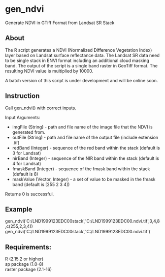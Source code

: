 gen_ndvi
========

Generate NDVI in GTiff Format from Landsat SR Stack

About
--------

The R script generates a NDVI (Normalized Difference Vegetation Index) layer based on Landsat surface reflectance data. The Landsat SR data need to be single stack in ENVI format including an additional cloud masking band. The output of the script is a single band raster in GeoTiff format. The resulting NDVI value is multiplied by 10000.

A batch version of this script is under development and will be online soon.

Instruction
--------

Call gen_ndvi() with correct inputs.

Input Arguments:   
- imgFile (String) - path and file name of the image file that the NDVI is generated from.  
- outFile (String) - path and file name of the output file (include extension .tif)  
- redBand (Integer) - sequence of the red band within the stack (default is 3 for Landsat)  
- nirBand (Integer) - sequence of the NIR band within the stack (default is 4 for Landsat)  
- fmaskBand (Integer) - sequence of the fmask band within the stack (default is 8)  
- maskValue (Vector, Integer) - a set of value to be masked in the fmask band (default is [255 2 3 4])
   
Returns 0 is successful.

Example
--------

gen_ndvi('C:/LND1999123EDC00stack','C:/LND1999123EDC00.ndvi.tif',3,4,8,c(255,2,3,4))  
gen_ndvi('C:/LND1999123EDC00stack','C:/LND1999123EDC00.ndvi.tif')

Requirements:
--------

R (2.15.2 or higher)  
sp package (1.0-8)  
raster package (2.1-16)  

